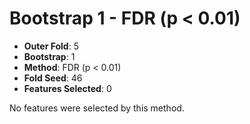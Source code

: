 # Bootstrap 1 - FDR (p < 0.01)

- **Outer Fold**: 5
- **Bootstrap**: 1
- **Method**: FDR (p < 0.01)
- **Fold Seed**: 46
- **Features Selected**: 0

No features were selected by this method.
